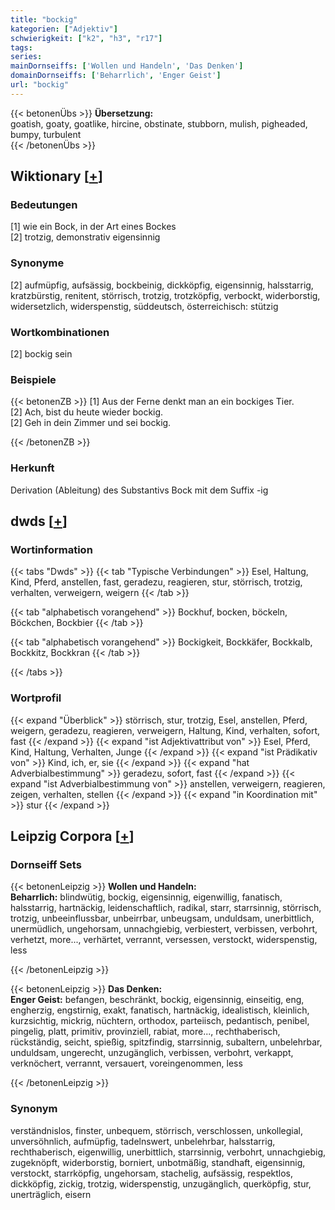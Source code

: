 ```yaml
---
title: "bockig"
kategorien: ["Adjektiv"]
schwierigkeit: ["k2", "h3", "r17"]
tags:
series:
mainDornseiffs: ['Wollen und Handeln', 'Das Denken']
domainDornseiffs: ['Beharrlich', 'Enger Geist']
url: "bockig"
---
```


{{< betonenÜbs >}}
**Übersetzung:**  
goatish, goaty, goatlike, hircine, obstinate, stubborn, mulish, pigheaded, bumpy, turbulent  
{{< /betonenÜbs >}}

## Wiktionary [[+](https://de.wiktionary.org/wiki/bockig)]

### Bedeutungen
[1] wie ein Bock, in der Art eines Bockes  
[2] trotzig, demonstrativ eigensinnig  

### Synonyme
[2] aufmüpfig, aufsässig, bockbeinig, dickköpfig, eigensinnig, halsstarrig, kratzbürstig, renitent, störrisch, trotzig, trotzköpfig, verbockt, widerborstig, widersetzlich, widerspenstig, süddeutsch, österreichisch: stützig  

### Wortkombinationen
[2] bockig sein  

### Beispiele
{{< betonenZB >}}
[1] Aus der Ferne denkt man an ein bockiges Tier.  
[2] Ach, bist du heute wieder bockig.  
[2] Geh in dein Zimmer und sei bockig.  

{{< /betonenZB >}}
### Herkunft
Derivation (Ableitung) des Substantivs Bock mit dem Suffix -ig  



## dwds [[+](https://www.dwds.de/wb/bockig)]

### Wortinformation
{{< tabs "Dwds" >}}
{{< tab "Typische Verbindungen" >}}
Esel, Haltung, Kind, Pferd, anstellen, fast, geradezu, reagieren, stur, störrisch, trotzig, verhalten, verweigern, weigern
{{< /tab >}}

{{< tab "alphabetisch vorangehend" >}}
Bockhuf, bocken, böckeln, Böckchen, Bockbier
{{< /tab >}}

{{< tab "alphabetisch vorangehend" >}}
Bockigkeit, Bockkäfer, Bockkalb, Bockkitz, Bockkran
{{< /tab >}}

{{< /tabs >}}

### Wortprofil
{{< expand "Überblick" >}} störrisch, stur, trotzig, Esel, anstellen, Pferd, weigern, geradezu, reagieren, verweigern, Haltung, Kind, verhalten, sofort, fast {{< /expand >}}
{{< expand "ist Adjektivattribut von" >}} Esel, Pferd, Kind, Haltung, Verhalten, Junge {{< /expand >}}
{{< expand "ist Prädikativ von" >}} Kind, ich, er, sie {{< /expand >}}
{{< expand "hat Adverbialbestimmung" >}} geradezu, sofort, fast {{< /expand >}}
{{< expand "ist Adverbialbestimmung von" >}} anstellen, verweigern, reagieren, zeigen, verhalten, stellen {{< /expand >}}
{{< expand "in Koordination mit" >}} stur {{< /expand >}}

## Leipzig Corpora [[+](https://corpora.uni-leipzig.de/en/res?word=bockig&corpusId=deu_newscrawl-public_2018)]

### Dornseiff Sets
{{< betonenLeipzig >}}
**Wollen und Handeln:**  
**Beharrlich:** blindwütig, bockig, eigensinnig, eigenwillig, fanatisch, halsstarrig, hartnäckig, leidenschaftlich, radikal, starr, starrsinnig, störrisch, trotzig, unbeeinflussbar, unbeirrbar, unbeugsam, unduldsam, unerbittlich, unermüdlich, ungehorsam, unnachgiebig, verbiestert, verbissen, verbohrt, verhetzt, more..., verhärtet, verrannt, versessen, verstockt, widerspenstig, less  

{{< /betonenLeipzig >}}


{{< betonenLeipzig >}}
**Das Denken:**  
**Enger Geist:** befangen, beschränkt, bockig, eigensinnig, einseitig, eng, engherzig, engstirnig, exakt, fanatisch, hartnäckig, idealistisch, kleinlich, kurzsichtig, mickrig, nüchtern, orthodox, parteiisch, pedantisch, penibel, pingelig, platt, primitiv, provinziell, rabiat, more..., rechthaberisch, rückständig, seicht, spießig, spitzfindig, starrsinnig, subaltern, unbelehrbar, unduldsam, ungerecht, unzugänglich, verbissen, verbohrt, verkappt, verknöchert, verrannt, versauert, voreingenommen, less  

{{< /betonenLeipzig >}}

### Synonym
verständnislos, finster, unbequem, störrisch, verschlossen, unkollegial, unversöhnlich, aufmüpfig, tadelnswert, unbelehrbar, halsstarrig, rechthaberisch, eigenwillig, unerbittlich, starrsinnig, verbohrt, unnachgiebig, zugeknöpft, widerborstig, borniert, unbotmäßig, standhaft, eigensinnig, verstockt, starrköpfig, ungehorsam, stachelig, aufsässig, respektlos, dickköpfig, zickig, trotzig, widerspenstig, unzugänglich, querköpfig, stur, unerträglich, eisern

